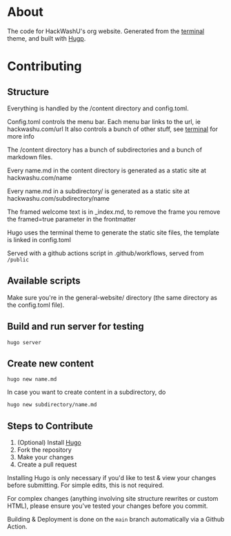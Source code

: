 # About

The code for HackWashU's org website. Generated from the [terminal](https://github.com/panr/hugo-theme-terminal) theme, and built with [Hugp](https://gohugo.io/).

# Contributing

## Structure
Everything is handled by the /content directory and config.toml.

Config.toml controls the menu bar. Each menu bar links to the url, ie hackwashu.com/url
It also controls a bunch of other stuff, see [terminal](https://github.com/panr/hugo-theme-terminal) for more info

The /content directory has a bunch of subdirectories and a bunch of markdown files.

Every name.md in the content directory is generated as a static site at hackwashu.com/name

Every name.md in a subdirectory/ is generated as a static site at hackwashu.com/subdirectory/name

The framed welcome text is in _index.md, to remove the frame you remove the framed=true parameter in the frontmatter

Hugo uses the terminal theme to generate the static site files, the template is linked in config.toml 

Served with a github actions script in .github/workflows, served from `/public`

## Available scripts

Make sure you're in the general-website/ directory (the same directory as the config.toml file).

## Build and run server for testing

    hugo server

## Create new content

    hugo new name.md

In case you want to create content in a subdirectory, do

    hugo new subdirectory/name.md

## Steps to Contribute

1. (Optional) Install [Hugo](https://gohugo.io/installation/)
2. Fork the repository
3. Make your changes
4. Create a pull request

Installing Hugo is only necessary if you'd like to test & view your changes before submitting. For simple edits, this is not required.

For complex changes (anything involving site structure rewrites or custom HTML), please ensure you've tested your changes before you commit.

Building & Deployment is done on the `main` branch automatically via a Github Action.
